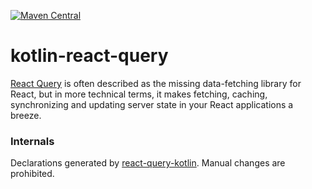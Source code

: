 [![Maven Central](https://img.shields.io/maven-central/v/org.jetbrains.kotlin-wrappers/kotlin-react-query)](https://mvnrepository.com/artifact/org.jetbrains.kotlin-wrappers/kotlin-react-query)

# kotlin-react-query

[React Query](https://github.com/tannerlinsley/react-query) is often described as the missing data-fetching library for React, but in more technical terms, it makes fetching, caching, synchronizing and updating server state in your React applications a breeze.

### Internals

Declarations generated by [react-query-kotlin](https://github.com/karakum-team/react-query-kotlin). Manual changes are prohibited.
